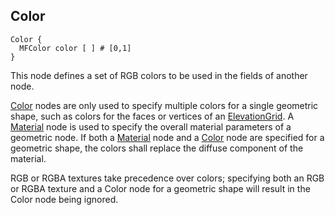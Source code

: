 ## Color

```
Color {
  MFColor color [ ] # [0,1]
}
```

This node defines a set of RGB colors to be used in the fields of another node.

[Color](#color) nodes are only used to specify multiple colors for a single
geometric shape, such as colors for the faces or vertices of an
[ElevationGrid](elevationgrid.md). A [Material](material.md) node is used to
specify the overall material parameters of a geometric node. If both a
[Material](material.md) node and a [Color](#color) node are specified for a
geometric shape, the colors shall replace the diffuse component of the material.

RGB or RGBA textures take precedence over colors; specifying both an RGB or RGBA
texture and a Color node for a geometric shape will result in the Color node
being ignored.
